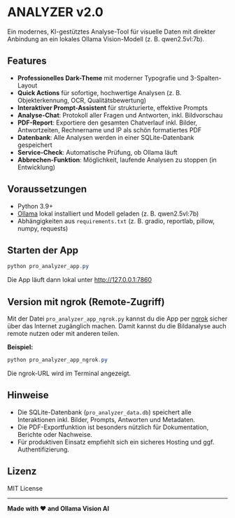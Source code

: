 # ANALYZER v2.0

Ein modernes, KI-gestütztes Analyse-Tool für visuelle Daten mit direkter Anbindung an ein lokales Ollama Vision-Modell (z. B. qwen2.5vl:7b).

## Features
- **Professionelles Dark-Theme** mit moderner Typografie und 3-Spalten-Layout
- **Quick Actions** für sofortige, hochwertige Analysen (z. B. Objekterkennung, OCR, Qualitätsbewertung)
- **Interaktiver Prompt-Assistent** für strukturierte, effektive Prompts
- **Analyse-Chat**: Protokoll aller Fragen und Antworten, inkl. Bildvorschau
- **PDF-Report**: Exportiere den gesamten Chatverlauf inkl. Bilder, Antwortzeiten, Rechnername und IP als schön formatiertes PDF
- **Datenbank**: Alle Analysen werden in einer SQLite-Datenbank gespeichert
- **Service-Check**: Automatische Prüfung, ob Ollama läuft
- **Abbrechen-Funktion**: Möglichkeit, laufende Analysen zu stoppen (in Entwicklung)

## Voraussetzungen
- Python 3.9+
- [Ollama](https://ollama.com/) lokal installiert und Modell geladen (z. B. qwen2.5vl:7b)
- Abhängigkeiten aus `requirements.txt` (z. B. gradio, reportlab, pillow, numpy, requests)

## Starten der App
```powershell
python pro_analyzer_app.py
```
Die App läuft dann lokal unter http://127.0.0.1:7860

## Version mit ngrok (Remote-Zugriff)
Mit der Datei `pro_analyzer_app_ngrok.py` kannst du die App per [ngrok](https://ngrok.com/) sicher über das Internet zugänglich machen. Damit kannst du die Bildanalyse auch remote nutzen oder mit anderen teilen.

**Beispiel:**
```powershell
python pro_analyzer_app_ngrok.py
```
Die ngrok-URL wird im Terminal angezeigt.

## Hinweise
- Die SQLite-Datenbank (`pro_analyzer_data.db`) speichert alle Interaktionen inkl. Bilder, Prompts, Antworten und Metadaten.
- Die PDF-Exportfunktion ist besonders nützlich für Dokumentation, Berichte oder Nachweise.
- Für produktiven Einsatz empfiehlt sich ein sicheres Hosting und ggf. Authentifizierung.

## Lizenz
MIT License

---
**Made with ❤️ and Ollama Vision AI**
